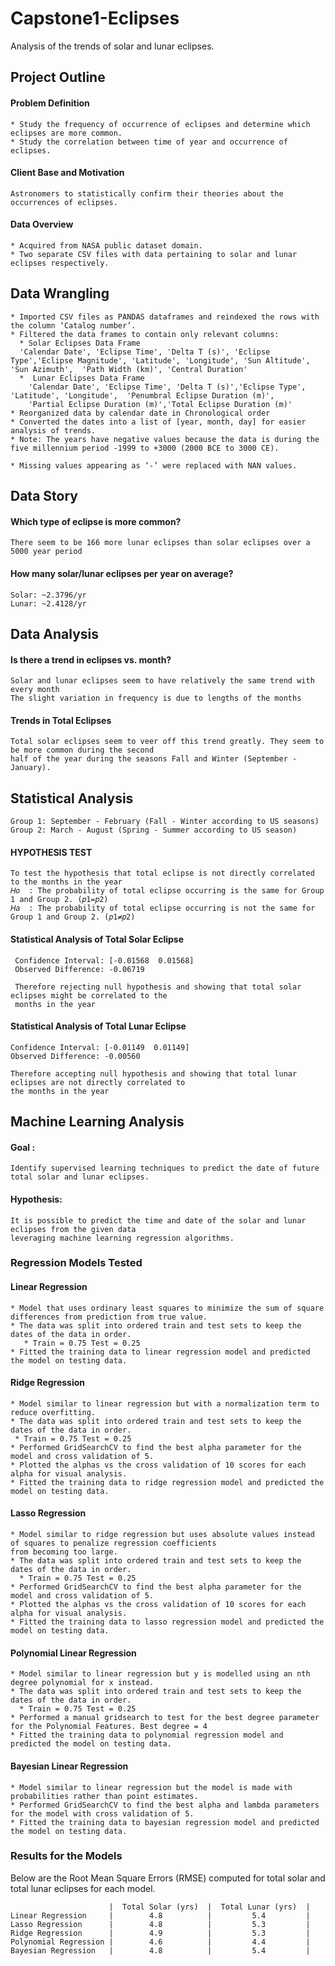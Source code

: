 # Capstone1-Eclipses
Analysis of the trends of solar and lunar eclipses.

## Project Outline

#### Problem Definition
    * Study the frequency of occurrence of eclipses and determine which eclipses are more common.
    * Study the correlation between time of year and occurrence of eclipses.
#### Client Base and Motivation
    Astronomers to statistically confirm their theories about the occurrences of eclipses.
    
#### Data Overview
    * Acquired from NASA public dataset domain.
    * Two separate CSV files with data pertaining to solar and lunar eclipses respectively.
    
## Data Wrangling
    * Imported CSV files as PANDAS dataframes and reindexed the rows with the column ‘Catalog number’.
    * Filtered the data frames to contain only relevant columns:
      * Solar Eclipses Data Frame
      'Calendar Date', 'Eclipse Time', 'Delta T (s)', 'Eclipse Type','Eclipse Magnitude', 'Latitude', 'Longitude', 'Sun Altitude',    'Sun Azimuth',  'Path Width (km)', 'Central Duration'
      *  Lunar Eclipses Data Frame
        'Calendar Date', 'Eclipse Time', 'Delta T (s)','Eclipse Type', 'Latitude', 'Longitude',  'Penumbral Eclipse Duration (m)', 
        'Partial Eclipse Duration (m)','Total Eclipse Duration (m)'
    * Reorganized data by calendar date in Chronological order
    * Converted the dates into a list of [year, month, day] for easier analysis of trends.
    * Note: The years have negative values because the data is during the five millennium period -1999 to +3000 (2000 BCE to 3000 CE).

    * Missing values appearing as ‘-’ were replaced with NAN values.


## Data Story

#### Which type of eclipse is more common?
    There seem to be 166 more lunar eclipses than solar eclipses over a 5000 year period

#### How many solar/lunar eclipses per year on average?
    Solar: ~2.3796/yr
    Lunar: ~2.4128/yr
   
## Data Analysis

#### Is there a trend in eclipses vs. month?

    Solar and lunar eclipses seem to have relatively the same trend with every month
    The slight variation in frequency is due to lengths of the months

#### Trends in Total Eclipses

    Total solar eclipses seem to veer off this trend greatly. They seem to be more common during the second 
    half of the year during the seasons Fall and Winter (September - January). 

## Statistical Analysis
    Group 1: September - February (Fall - Winter according to US seasons)
    Group 2: March - August (Spring - Summer according to US season)

#### HYPOTHESIS TEST 
    To test the hypothesis that total eclipse is not directly correlated to the months in the year
    𝐻𝑜  : The probability of total eclipse occurring is the same for Group 1 and Group 2. (𝑝1=𝑝2)
    𝐻𝑎  : The probability of total eclipse occurring is not the same for Group 1 and Group 2. (𝑝1≠𝑝2)

#### Statistical Analysis of Total Solar Eclipse
     Confidence Interval: [-0.01568  0.01568]
     Observed Difference: -0.06719
     
     Therefore rejecting null hypothesis and showing that total solar eclipses might be correlated to the
     months in the year


#### Statistical Analysis of Total Lunar Eclipse
    Confidence Interval: [-0.01149  0.01149]
    Observed Difference: -0.00560
    
    Therefore accepting null hypothesis and showing that total lunar eclipses are not directly correlated to 
    the months in the year


## Machine Learning Analysis

#### Goal :  
    Identify supervised learning techniques to predict the date of future total solar and lunar eclipses.

#### Hypothesis:
    It is possible to predict the time and date of the solar and lunar eclipses from the given data 
    leveraging machine learning regression algorithms. 

### Regression Models Tested

#### Linear Regression
    * Model that uses ordinary least squares to minimize the sum of square differences from prediction from true value.
    * The data was split into ordered train and test sets to keep the dates of the data in order.
       * Train = 0.75 Test = 0.25
    * Fitted the training data to linear regression model and predicted the model on testing data. 

#### Ridge Regression
    * Model similar to linear regression but with a normalization term to reduce overfitting. 
    * The data was split into ordered train and test sets to keep the dates of the data in order.
     * Train = 0.75 Test = 0.25
    * Performed GridSearchCV to find the best alpha parameter for the model and cross validation of 5.
    * Plotted the alphas vs the cross validation of 10 scores for each alpha for visual analysis.
    * Fitted the training data to ridge regression model and predicted the model on testing data. 

#### Lasso Regression
    * Model similar to ridge regression but uses absolute values instead of squares to penalize regression coefficients 
    from becoming too large. 
    * The data was split into ordered train and test sets to keep the dates of the data in order.
      * Train = 0.75 Test = 0.25
    * Performed GridSearchCV to find the best alpha parameter for the model and cross validation of 5.
    * Plotted the alphas vs the cross validation of 10 scores for each alpha for visual analysis.
    * Fitted the training data to lasso regression model and predicted the model on testing data. 

#### Polynomial Linear Regression
    * Model similar to linear regression but y is modelled using an nth degree polynomial for x instead.
    * The data was split into ordered train and test sets to keep the dates of the data in order.
      * Train = 0.75 Test = 0.25
    * Performed a manual gridsearch to test for the best degree parameter for the Polynomial Features. Best degree = 4
    * Fitted the training data to polynomial regression model and predicted the model on testing data. 

#### Bayesian Linear Regression
    * Model similar to linear regression but the model is made with probabilities rather than point estimates.
    * Performed GridSearchCV to find the best alpha and lambda parameters for the model with cross validation of 5.
    * Fitted the training data to bayesian regression model and predicted the model on testing data. 


### Results for the Models

  Below are the Root Mean Square Errors (RMSE) computed for total solar and total lunar eclipses for each model.
  
                          |  Total Solar (yrs)  |  Total Lunar (yrs)  |
    Linear Regression     |        4.8          |         5.4         |
    Lasso Regression      |        4.8          |         5.3         | 
    Ridge Regression      |        4.9          |         5.3         |
    Polynomial Regression |        4.6          |         4.4         |
    Bayesian Regression   |        4.8          |         5.4         |


